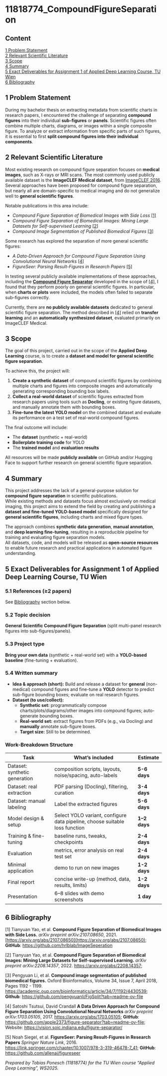 # 11818774_CompoundFigureSeparation
## Content
[1 Problem Statement](#1-problem-statement)  
[2 Relevant Scientific Literature](#2-relevant-scientific-literature)  
[3 Scope](#3-scope)  
[4 Summary](#4-summary)  
[5 Exact Deliverables for Assignment 1 of Applied Deep Learning Course, TU Wien](#5-exact-deliverables-for-assignment-1-of-applied-deep-learning-course-tu-wien)  
[6 Bibliography](#6-bibliography)

## 1 Problem Statement  
During my bachelor thesis on extracting metadata from scientific charts in research papers, I encountered the challenge of separating **compound figures** into their individual **sub-figures** or **panels**. Scientific figures often combine multiple charts, diagrams, or images within a single composite figure. To analyze or extract information from specific parts of such figures, it is essential to first **split compound figures into their individual components**.

## 2 Relevant Scientific Literature  
Most existing research on compound figure separation focuses on **medical images**, such as X-rays or MRI scans. The most commonly used publicly available dataset is the **ImageCLEF Medical dataset**, from [ImageCLEF 2016](https://www.imageclef.org/2016). Several approaches have been proposed for compound figure separation, but nearly all are domain-specific to medical imaging and do not generalize well to **general scientific figures**.

Notable publications in this area include:  
- *Compound Figure Separation of Biomedical Images with Side Loss* [[1]](#bibliography)  
- *Compound Figure Separation of Biomedical Images: Mining Large Datasets for Self-supervised Learning* [[2]](#bibliography)
- *Compound Image Segmentation of Published Biomedical Figures* [[3]](#bibliography)

Some research has explored the separation of more general scientific figures:  
- *A Data-Driven Approach for Compound Figure Separation Using Convolutional Neural Networks* [[4]](#bibliography)  
- *FigureSeer: Parsing Result-Figures in Research Papers* [[5]](#bibliography)

In testing several publicly available implementations of these approaches, including the [**Compound Figure Separator**](https://github.com/apple2373/figure-separator?tab=readme-ov-file) developed in the scope of [[4]](#bibliography), I found that they perform poorly on general scientific figures. In particular, when **charts or plots** were included, the models often failed to separate sub-figures correctly.

Currently, there are **no publicly available datasets** dedicated to general scientific figure separation. The method described in [[4]](#bibliography) relied on **transfer learning** and an **automatically synthesized dataset**, evaluated primarily on ImageCLEF Medical.


## 3 Scope  
The goal of this project, carried out in the scope of the **Applied Deep Learning** course, is to create a **dataset and model for general scientific figure separation**.

To achieve this, the project will:  
1. **Create a synthetic dataset** of compound scientific figures by combining multiple charts and figures into composite images and automatically generating corresponding bounding box labels.  
2. **Collect a real-world dataset** of scientific figures extracted from research papers using tools such as **Docling**, or existing figure datasets, and manually annotate them with bounding boxes.  
3. **Fine-tune the latest YOLO model** on the combined dataset and evaluate its performance on a test set of real-world compound figures.

The final outcome will include:  
- The **dataset** (synthetic + real-world)  
- **Boilerplate training code** for YOLO  
- The **trained model** and **evaluation results**

All resources will be made **publicly available** on GitHub and/or Hugging Face to support further research on general scientific figure separation.

## 4 Summary  
This project addresses the lack of a general-purpose solution for **compound figure separation** in scientific publications.  
While existing methods and datasets focus almost exclusively on medical imaging, this project aims to extend the field by creating and publishing a **dataset and fine-tuned YOLO-based model** specifically designed for **general scientific figures**, including charts and mixed figure types.  

The approach combines **synthetic data generation**, **manual annotation**, and **deep learning fine-tuning**, resulting in a reproducible pipeline for training and evaluating figure separation models.  
All datasets, code, and models will be released as **open-source resources** to enable future research and practical applications in automated figure understanding.

## 5 Exact Deliverables for Assignment 1 of Applied Deep Learning Course, TU Wien

### 5.1 References (≥2 papers)
See [Bibliography](#6-bibliography) section below.

### 5.2 Topic decision
**General Scientific Compound Figure Separation** (split multi-panel research figures into sub-figures/panels).

### 5.3 Project type
**Bring your own data** (synthetic + real-world set) with a **YOLO-based baseline** (fine-tuning + evaluation).

### 5.4 Written summary
- **Idea & approach (short):** Build and release a dataset for **general** (non-medical) compound figures and fine-tune a **YOLO** detector to predict sub-figure bounding boxes; evaluate on real research figures.
- **Dataset (to use/collect):**  
  - **Synthetic set:** programmatically compose charts/plots/diagrams/other images into compound figures; auto-generate bounding boxes.  
  - **Real-world set:** extract figures from PDFs (e.g., via Docling) and **manually** annotate sub-figure boxes.  
  - **Target size:** Still to be determined.

### Work-Breakdown Structure
| Task | What’s included | Estimate |
|---|---|---|
| Dataset: synthetic generation | composition scripts, layouts, noise/spacing, auto-labels | **5-6 days** |
| Dataset: real extraction | PDF parsing (Docling), filtering, curation | **3-4 days** |
| Dataset: manual labeling | Label the extracted figures | **5-6 days** |
| Model design & setup | Select YOLO variant, configure data pipeline, choose suitable loss function | **1–2 days** |
| Training & fine-tuning | baseline runs, tweaks, checkpoints | **2-4 days** |
| Evaluation | metrics, error analysis on real test set | **2-4 days** |
| Minimal application | demo to run on new images | **1-2 days** |
| Final report | concise write-up (method, data, results, limits) | **1-2 days** |
| Presentation | 6–8 slides with demo screenshots | **1 day** |

## 6 Bibliography
[1] Tianyuan Yao, et al. **Compound Figure Separation of Biomedical Images with Side Loss.** *arXiv preprint arXiv:2107.08650*, 2021. [https://arxiv.org/abs/2107.08650](https://arxiv.org/abs/2107.08650); **GitHub**: https://github.com/hrlblab/ImageSeperation

[2] Tianyuan Yao, et al. **Compound Figure Separation of Biomedical Images: Mining Large Datasets for Self-supervised Learning.** *arXiv preprint arXiv:2208.14357*, 2022. https://arxiv.org/abs/2208.14357;

[3] Pengyuan Li, et al. **Compound image segmentation of published biomedical figures.** Oxford Bioinformatics, Volume 34, Issue 7, April 2018, Pages 1192 - 1199. https://academic.oup.com/bioinformatics/article/34/7/1192/4430539; **Github**: https://github.com/pengyuanli/FigSplit?tab=readme-ov-file

[4] Satoshi Tsutsui, David Crandall **A Data Driven Approach for Compound Figure Separation Using Convolutional Neural Networks** *arXiv preprint arXiv:1703.05105*, 2017. https://arxiv.org/abs/1703.05105; **GitHub**: https://github.com/apple2373/figure-separator?tab=readme-ov-file; Website: https://vision.soic.indiana.edu/figure-separator/

[5] Noah Siegel, et al. **FigureSeer: Parsing Result-Figures in Research Papers** *Springer Nature Link*, 2016. https://link.springer.com/chapter/10.1007/978-3-319-46478-7_41; **GitHub**: https://github.com/allenai/figureseer


*Prepared by Tobias Ponesch (11818774) for the TU Wien course “Applied Deep Learning”, WS2025.*
